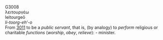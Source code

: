 G3008  
λειτουργέω  
leitourgeō  
*li-toorg-eh‘-o*  
From [3011](g3011) to be a *public* *servant*, that is, (by analogy) to
*perform* religious or charitable *functions* (*worship*, *obey*,
*relieve*): - minister.  
